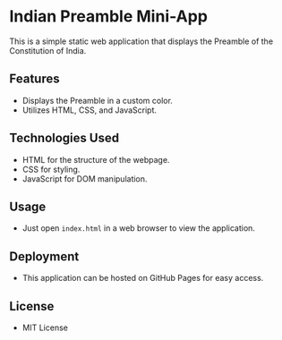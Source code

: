 # Indian Preamble Mini-App

This is a simple static web application that displays the Preamble of the Constitution of India.

## Features
- Displays the Preamble in a custom color.
- Utilizes HTML, CSS, and JavaScript.

## Technologies Used
- HTML for the structure of the webpage.
- CSS for styling.
- JavaScript for DOM manipulation.

## Usage
- Just open `index.html` in a web browser to view the application.

## Deployment
- This application can be hosted on GitHub Pages for easy access.

## License
- MIT License